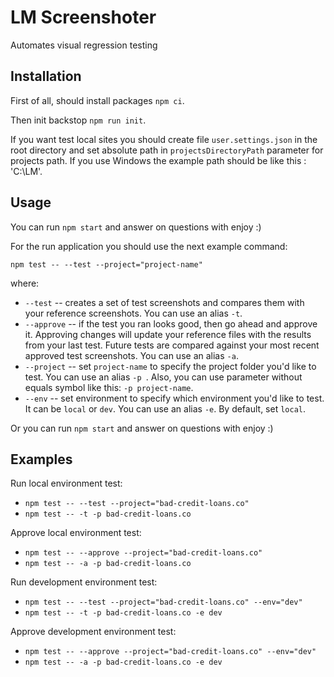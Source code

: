 # LM Screenshoter
Automates visual regression testing

## Installation
First of all, should install packages `npm ci`.

Then init backstop `npm run init`.

If you want test local sites you should create file `user.settings.json` in the root directory and set absolute
 path in `projectsDirectoryPath` parameter for projects path. If you use Windows the example path should be like this
 : 'C:\\LM'.

## Usage
You can run `npm start` and answer on questions with enjoy :)

For the run application you should use the next example command:

`npm test -- --test --project="project-name"`

where:

* `--test` -- creates a set of test screenshots and compares them with your reference screenshots. You can use an alias `-t`.
* `--approve` -- if the test you ran looks good, then go ahead and approve it. Approving changes will update your
 reference files with the results from your last test. Future tests are compared against your most recent approved
  test screenshots. You can use an alias `-a`.
* `--project` -- set `project-name` to specify the project folder you'd like to test. You can use an alias `-p
`. Also, you can use parameter without equals symbol like this: `-p project-name`.
* `--env`  -- set environment to specify which environment you'd like to test. It can be `local` or `dev`. You can use an
 alias `-e`. By default, set `local`. 

Or you can run `npm start` and answer on questions with enjoy :)

## Examples

Run local environment test:
* `npm test -- --test --project="bad-credit-loans.co"`
* `npm test -- -t -p bad-credit-loans.co`

Approve local environment test:
* `npm test -- --approve --project="bad-credit-loans.co"`
* `npm test -- -a -p bad-credit-loans.co`

Run development environment test:
* `npm test -- --test --project="bad-credit-loans.co" --env="dev"`
* `npm test -- -t -p bad-credit-loans.co -e dev`

Approve development environment test:
* `npm test -- --approve --project="bad-credit-loans.co" --env="dev"`
* `npm test -- -a -p bad-credit-loans.co -e dev`
